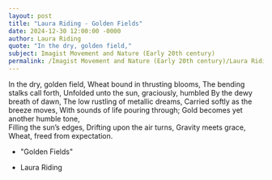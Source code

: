 ```yaml
---
layout: post
title: "Laura Riding - Golden Fields"
date: 2024-12-30 12:00:00 -0000
author: Laura Riding
quote: "In the dry, golden field,"
subject: Imagist Movement and Nature (Early 20th century)
permalink: /Imagist Movement and Nature (Early 20th century)/Laura Riding/Laura Riding - Golden Fields
---
```


In the dry, golden field,
Wheat bound in thrusting blooms,
The bending stalks call forth,
Unfolded unto the sun, graciously, humbled
By the dewy breath of dawn, 
The low rustling of metallic dreams,
Carried softly as the breeze moves, 
With sounds of life pouring through;
Gold becomes yet another humble tone,  
Filling the sun’s edges, 
Drifting upon the air turns, 
Gravity meets grace,
Wheat, freed from expectation.

- "Golden Fields"

- Laura Riding
